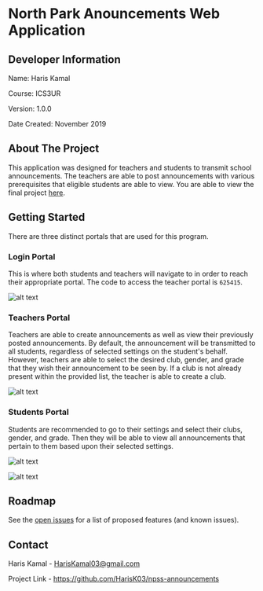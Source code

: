 # North Park Anouncements Web Application

## Developer Information ##

Name: Haris Kamal

Course: ICS3UR

Version: 1.0.0

Date Created: November 2019

## About The Project ##

This application was designed for teachers and students to transmit school announcements. The teachers are able to post announcements with various prerequisites that eligible students are able to view. You are able to view the final project [here](https://npss-announcements.hariskamal.repl.co/login.html "NPSS Announcements").

## Getting Started ##

There are three distinct portals that are used for this program.

### Login Portal ###

This is where both students and teachers will navigate to in order to reach their appropriate portal. The code to access the teacher portal is `625415`.

![alt text](https://i.imgur.com/jqSbMh1.png) 

### Teachers Portal ###

Teachers are able to create announcements as well as view their previously posted announcements. By default, the announcement will be transmitted to all students, regardless of selected settings on the student's behalf. However, teachers are able to select the desired club, gender, and grade that they wish their announcement to be seen by. If a club is not already present within the provided list, the teacher is able to create a club.

![alt text](https://i.imgur.com/VcEbQ1v.png) 

### Students Portal ###

Students are recommended to go to their settings and select their clubs, gender, and grade. Then they will be able to view all announcements that pertain to them based upon their selected settings.

![alt text](https://i.imgur.com/SR3fFoK.png) 

![alt text](https://i.imgur.com/srTia7X.png)

## Roadmap ##

See the [open issues](https://github.com/HarisK03/npss-announcements/issues/ "Issues") for a list of proposed features (and known issues).

## Contact ##

Haris Kamal - HarisKamal03@gmail.com

Project Link - https://github.com/HarisK03/npss-announcements
